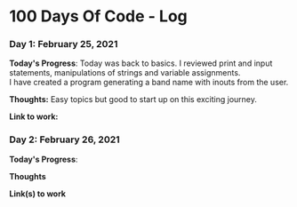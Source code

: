 # 100 Days Of Code - Log

### Day 1: February 25, 2021 


**Today's Progress**: Today was back to basics. I reviewed print and input statements, manipulations of strings and variable assignments.\
I have created a program generating a band name with inouts from the user.

**Thoughts:** Easy topics but good to start up on this exciting journey.

**Link to work:** 


### Day 2: February 26, 2021

**Today's Progress**: 

**Thoughts**

**Link(s) to work**


